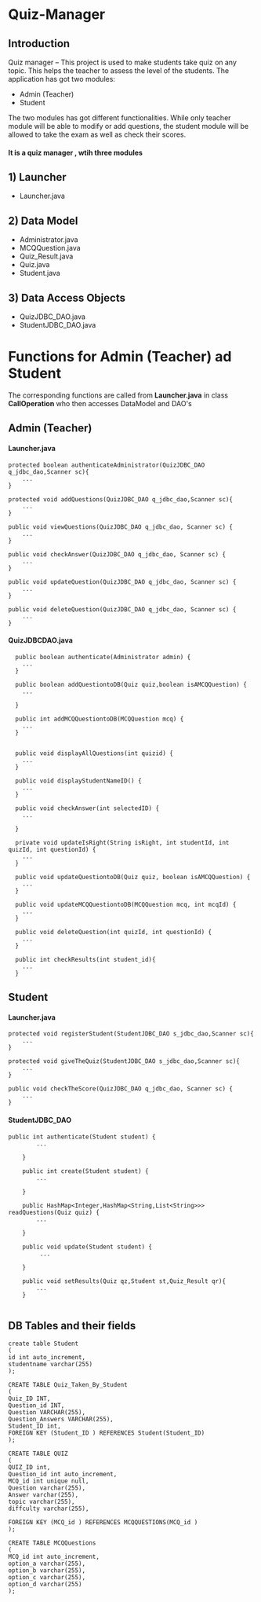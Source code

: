 # Quiz-Manager

## Introduction 
Quiz manager – This project is used to make students take quiz on any topic. This helps the teacher to assess the level of the students. The application has got two modules:
- Admin (Teacher)
- Student

The two modules has got different functionalities. While only teacher module will be able to modify or add questions, the student module will be allowed to take the exam as well as check their scores.


#### It is a quiz manager , wtih three modules 

## 1) Launcher
- Launcher.java
## 2) Data Model ##
- Administrator.java
- MCQQuestion.java
- Quiz_Result.java
- Quiz.java
- Student.java
## 3) Data Access Objects
- QuizJDBC_DAO.java
- StudentJDBC_DAO.java

# Functions for Admin (Teacher) ad Student

The corresponding functions are called from **Launcher.java** in class **CallOperation** who then accesses DataModel and DAO's

## Admin (Teacher)
#### Launcher.java
```
protected boolean authenticateAdministrator(QuizJDBC_DAO q_jdbc_dao,Scanner sc){
    ...
}
```
```
protected void addQuestions(QuizJDBC_DAO q_jdbc_dao,Scanner sc){
    ...
}
```
```
public void viewQuestions(QuizJDBC_DAO q_jdbc_dao, Scanner sc) {
    ...
}
```
```
public void checkAnswer(QuizJDBC_DAO q_jdbc_dao, Scanner sc) {
    ...
}
```
```
public void updateQuestion(QuizJDBC_DAO q_jdbc_dao, Scanner sc) {
    ...
}
```
```
public void deleteQuestion(QuizJDBC_DAO q_jdbc_dao, Scanner sc) {
    ...
}
```

#### QuizJDBCDAO.java

```
  public boolean authenticate(Administrator admin) {
    ...
  }

  public boolean addQuestiontoDB(Quiz quiz,boolean isAMCQQuestion) {
    ...

  }

  public int addMCQQuestiontoDB(MCQQuestion mcq) {
    ...
  }


  public void displayAllQuestions(int quizid) {
    ...
  }

  public void displayStudentNameID() {
    ...
  }

  public void checkAnswer(int selectedID) {
    ...

  }

  private void updateIsRight(String isRight, int studentId, int quizId, int questionId) {
    ...
  }

  public void updateQuestiontoDB(Quiz quiz, boolean isAMCQQuestion) {
    ...
  }

  public void updateMCQQuestiontoDB(MCQQuestion mcq, int mcqId) {
    ...
  }

  public void deleteQuestion(int quizId, int questionId) {
    ...
  }

  public int checkResults(int student_id){
    ...
  }
```

## Student
#### Launcher.java

```
protected void registerStudent(StudentJDBC_DAO s_jdbc_dao,Scanner sc){
    ...
}
```
```
protected void giveTheQuiz(StudentJDBC_DAO s_jdbc_dao,Scanner sc){
    ...
}	
```
```
public void checkTheScore(QuizJDBC_DAO q_jdbc_dao, Scanner sc) {
    ...
}

```
#### StudentJDBC_DAO

```
public int authenticate(Student student) {
		...

	}
	
	public int create(Student student) {
		...

	}
	
	public HashMap<Integer,HashMap<String,List<String>>> readQuestions(Quiz quiz) {
		...

	}
	
	public void update(Student student) {
         ...

	}
	
	public void setResults(Quiz qz,Student st,Quiz_Result qr){
        ...
	}
  
  ```

## DB Tables and their fields
```
create table Student 
(
id int auto_increment, 
studentname varchar(255)
);
```
```
CREATE TABLE Quiz_Taken_By_Student
(
Quiz_ID INT, 
Question_id INT,
Question VARCHAR(255),
Question_Answers VARCHAR(255),
Student_ID int,
FOREIGN KEY (Student_ID ) REFERENCES Student(Student_ID)
);
```
```
CREATE TABLE QUIZ
(
QUIZ_ID int, 
Question_id int auto_increment,
MCQ_id int unique null,
Question varchar(255),
Answer varchar(255),
topic varchar(255),
diffculty varchar(255),

FOREIGN KEY (MCQ_id ) REFERENCES MCQQUESTIONS(MCQ_id )
);
```
```
CREATE TABLE MCQQuestions
(
MCQ_id int auto_increment,
option_a varchar(255),
option_b varchar(255),
option_c varchar(255),
option_d varchar(255)
);
```


